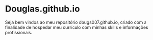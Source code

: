# Douglas.github.io

Seja bem vindos ao meu repositório dougs007.github.io, criado com a finalidade de hospedar meu currículo com minhas skills e informações profissionais.


